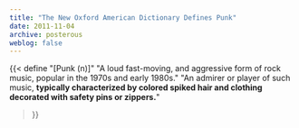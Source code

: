 ```yaml
---
title: "The New Oxford American Dictionary Defines Punk"
date: 2011-11-04
archive: posterous
weblog: false
---
```


{{< define 
    "[Punk (n)]" 
    "A loud fast-moving, and aggressive form of rock music, popular in the 1970s and early 1980s."
    "An admirer or player of such music, <strong>typically characterized by colored spiked hair and clothing decorated with safety pins or zippers.</strong>"
>}}
